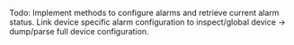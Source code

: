 Todo:
Implement methods to configure alarms and retrieve current alarm status.
Link device specific alarm configuration to inspect/global device -> dump/parse full device configuration.
``` 